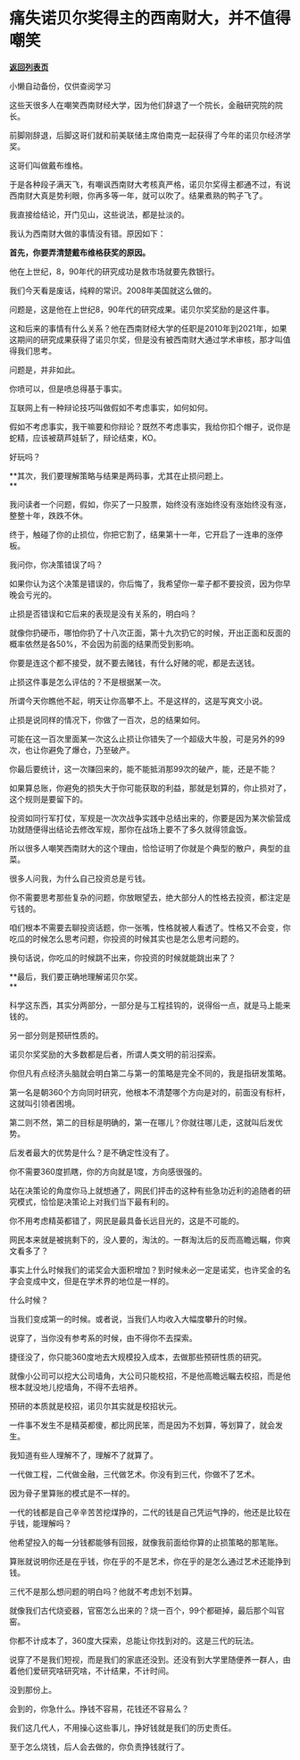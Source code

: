 # 痛失诺贝尔奖得主的西南财大，并不值得嘲笑

[**返回列表页**](/gzh/记忆承载3)

小懒自动备份，仅供查阅学习

这些天很多人在嘲笑西南财经大学，因为他们辞退了一个院长，金融研究院的院长。  

前脚刚辞退，后脚这哥们就和前美联储主席伯南克一起获得了今年的诺贝尔经济学奖。

这哥们叫做戴布维格。  

于是各种段子满天飞，有嘲讽西南财大考核真严格，诺贝尔奖得主都通不过，有说西南财大真是势利眼，你再多等一年，就可以吹了。结果煮熟的鸭子飞了。

我直接给结论，开门见山，这些说法，都是扯淡的。  

我认为西南财大做的事情没有错。原因如下：

 **首先，你要弄清楚戴布维格获奖的原因。**

他在上世纪，8，90年代的研究成功是救市场就要先救银行。

我们今天看是废话，纯粹的常识。2008年美国就这么做的。  

问题是，这是他在上世纪8，90年代的研究成果。诺贝尔奖奖励的是这件事。

这和后来的事情有什么关系？他在西南财经大学的任职是2010年到2021年，如果这期间的研究成果获得了诺贝尔奖，但是没有被西南财大通过学术审核，那才叫值得我们思考。  

问题是，并非如此。  

你喷可以，但是喷总得基于事实。  

互联网上有一种辩论技巧叫做假如不考虑事实，如何如何。

假如不考虑事实，我干嘛要和你辩论？既然不考虑事实，我给你扣个帽子，说你是蛇精，应该被葫芦娃斩了，辩论结束，KO。

好玩吗？  

 **其次，我们要理解策略与结果是两码事，尤其在止损问题上。  
**

我问读者一个问题，假如，你买了一只股票，始终没有涨始终没有涨始终没有涨，整整十年，跌跌不休。  

终于，触碰了你的止损位，你把它割了，结果第十一年，它开启了一连串的涨停板。  

我问你，你决策错误了吗？

如果你认为这个决策是错误的，你后悔了，我希望你一辈子都不要投资，因为你早晚会亏光的。  

止损是否错误和它后来的表现是没有关系的，明白吗？  

就像你扔硬币，哪怕你扔了十八次正面，第十九次扔它的时候，开出正面和反面的概率依然是各50%，不会因为前面的结果而受到影响。  

你要是连这个都不接受，就不要去赌钱，有什么好赌的呢，都是去送钱。  

止损这件事是怎么评估的？不是根据某一次。  

所谓今天你瞧他不起，明天让你高攀不上。不是这样的，这是写爽文小说。

止损是说同样的情况下，你做了一百次，总的结果如何。  

可能在这一百次里面某一次这么止损让你错失了一个超级大牛股，可是另外的99次，也让你避免了爆仓，乃至破产。  

你最后要统计，这一次赚回来的，能不能抵消那99次的破产，能，还是不能？

如果算总账，你避免的损失大于你可能获取的利益，那就是划算的，你止损对了，这个规则是要留下的。  

投资如同行军打仗，军规是一次次战争实践中总结出来的，你要是因为某次偷营成功就随便得出结论去修改军规，那你在战场上要不了多久就得领盒饭。

所以很多人嘲笑西南财大的这个理由，恰恰证明了你就是个典型的散户，典型的韭菜。  

很多人问我，为什么自己投资总是亏钱。  

你不需要思考那些复杂的问题，你放眼望去，绝大部分人的性格去投资，都注定是亏钱的。

咱们根本不需要去聊投资话题，你一张嘴，性格就被人看透了。性格又不会变，你吃瓜的时候怎么思考问题，你投资的时候其实也是怎么思考问题的。  

换句话说，你吃瓜的时候跳不出来，你投资的时候就能跳出来了？  

 **最后，我们要正确地理解诺贝尔奖。  
**

科学这东西，其实分两部分，一部分是与工程挂钩的，说得俗一点，就是马上能来钱的。

另一部分则是预研性质的。

诺贝尔奖奖励的大多数都是后者，所谓人类文明的前沿探索。  

你但凡有点经济头脑就会明白第二与第一的策略是完全不同的，我是指研发策略。  

第一名是朝360个方向同时研究，他根本不清楚哪个方向是对的，前面没有标杆，这就叫引领者困境。  

第二则不然，第二的目标是明确的，第一在哪儿？你就往哪儿走，这就叫后发优势。

后发者最大的优势是什么？是不确定性没有了。  

你不需要360度抓瞎，你的方向就是1度，方向感很强的。  

站在决策论的角度你马上就想通了，网民们抨击的这种有些急功近利的追随者的研究模式，恰恰是决策论上对我们当下最有利的。

你不用考虑精英都错了，网民是最具备长远目光的，这是不可能的。  

网民本来就是被挑剩下的，没人要的，淘汰的。一群淘汰后的反而高瞻远瞩，你爽文看多了？

事实上什么时候我们的诺奖会大面积增加？到时候未必一定是诺奖，也许奖金的名字会变成中文，但是在学术界的地位是一样的。  

什么时候？

当我们变成第一的时候。或者说，当我们人均收入大幅度攀升的时候。

说穿了，当你没有参考系的时候，由不得你不去探索。  

捷径没了，你只能360度地去大规模投入成本，去做那些预研性质的研究。  

就像小公司可以挖大公司墙角，大公司只能校招，不是他高瞻远瞩去校招，而是他根本就没地儿挖墙角，不得不去培养。  

预研的本质就是校招，诺贝尔其实就是校招状元。  

一件事不发生不是精英都傻，都比网民笨，而是因为不划算，等划算了，就会发生。  

我知道有些人理解不了，理解不了就算了。  

一代做工程，二代做金融，三代做艺术。你没有到三代，你做不了艺术。  

因为骨子里算账的模式是不一样的。  

一代的钱都是自己辛辛苦苦挖煤挣的，二代的钱是自己凭运气挣的，他还是比较在乎钱，能理解吗？

他希望投入的每一分钱都能够有回报，就像我前面给你算的止损策略的那笔账。

算账就说明你还是在乎钱，你在乎的不是艺术，你在乎的是怎么通过艺术还能挣到钱。  

三代不是那么想问题的明白吗？他就不考虑划不划算。  

就像我们古代烧瓷器，官窑怎么出来的？烧一百个，99个都砸掉，最后那个叫官窑。  

你都不计成本了，360度大探索，总能让你找到对的。这是三代的玩法。  

说穿了不是我们短视，而是我们的家底还没到。还没有到大学里随便养一群人，由着他们爱研究啥研究啥，不计结果，不计时间。  

没到那份上。

会到的，你急什么。挣钱不容易，花钱还不容易么？

我们这几代人，不用操心这些事儿，挣好钱就是我们的历史责任。  

至于怎么烧钱，后人会去做的，你负责挣钱就行了。

